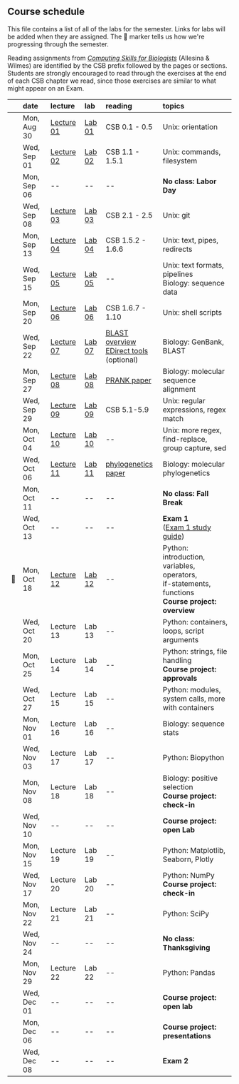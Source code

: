 
## Course schedule

This file contains a list of all of the labs for the semester. Links for labs will be added when they are assigned. The :dna: marker tells us how we're progressing through the semester.

Reading assignments from [*Computing Skills for Biologists*](https://computingskillsforbiologists.com/) (Allesina & Wilmes) are identified by the CSB prefix followed by the pages or sections. Students are strongly encouraged to read through the exercises at the end of each CSB chapter we read, since those exercises are similar to what might appear on an Exam.

|         | date        | lecture | lab     | reading | topics |
| :-:     | :--         | :-      |   :-    | :--     | :--    |
|         | Mon, Aug 30 | <a href="https://github.com/WUSTL-Biol4220/home/raw/main/lectures/lecture_01.pdf">Lecture 01</a>   | [Lab 01](labs/lab_01.md) | CSB 0.1 - 0.5 | Unix: orientation |
|         | Wed, Sep 01 | <a href="https://github.com/WUSTL-Biol4220/home/raw/main/lectures/lecture_02.pdf">Lecture 02</a>   | [Lab 02](labs/lab_02.md) | CSB 1.1 - 1.5.1 | Unix: commands, filesystem |
|         | Mon, Sep 06 | -- | -- | -- | **No class: Labor Day** |
|         | Wed, Sep 08 | <a href="https://github.com/WUSTL-Biol4220/home/raw/main/lectures/lecture_03.pdf">Lecture 03</a> | [Lab 03](labs/lab_03.md) | CSB 2.1 - 2.5 | Unix: git |
|         | Mon, Sep 13 | <a href="https://github.com/WUSTL-Biol4220/home/raw/main/lectures/lecture_04.pdf">Lecture 04</a> | [Lab 04](labs/lab_04.md)  | CSB 1.5.2 - 1.6.6 | Unix: text, pipes, redirects |
|         | Wed, Sep 15 | <a href="https://github.com/WUSTL-Biol4220/home/raw/main/lectures/lecture_05.pdf">Lecture 05</a> | [Lab 05](labs/lab_05.md) | -- | Unix: text formats, pipelines<br>Biology: sequence data | 
|         | Mon, Sep 20 | <a href="https://github.com/WUSTL-Biol4220/home/raw/main/lectures/lecture_06.pdf">Lecture 06</a> | [Lab 06](labs/lab_06.md) | CSB 1.6.7 - 1.10 | Unix: shell scripts  |
|         | Wed, Sep 22 | <a href="https://github.com/WUSTL-Biol4220/home/raw/main/lectures/lecture_07.pdf">Lecture 07</a> | [Lab 07](labs/lab_07.md) | <a href="https://www.nature.com/scitable/topicpage/basic-local-alignment-search-tool-blast-29096/">BLAST overview</a><br><a href="https://www.ncbi.nlm.nih.gov/books/NBK179288/">EDirect tools</a><br>(optional) | Biology: GenBank, BLAST |
|         | Mon, Sep 27 |  <a href="https://github.com/WUSTL-Biol4220/home/raw/main/lectures/lecture_08.pdf">Lecture 08</a> | [Lab 08](labs/lab_08.md) | <a href="https://github.com/WUSTL-Biol4220/home/raw/main/assets/papers/loytynoja_goldman_prank_2008_science.pdf">PRANK paper</a> | Biology: molecular sequence alignment |
|         | Wed, Sep 29 | <a href="https://github.com/WUSTL-Biol4220/home/raw/main/lectures/lecture_09.pdf">Lecture 09</a> | [Lab 09](labs/lab_09.md) | CSB 5.1-5.9 | Unix: regular expressions, regex match |
|         | Mon, Oct 04 | <a href="https://github.com/WUSTL-Biol4220/home/raw/main/lectures/lecture_10.pdf">Lecture 10</a> | [Lab 10](labs/lab_10.md) | -- | Unix: more regex, find-replace, group capture, sed |
|         | Wed, Oct 06 | <a href="https://github.com/WUSTL-Biol4220/home/raw/main/lectures/lecture_11.pdf">Lecture 11</a> | [Lab 11](labs/lab_11.md) | <a href="https://github.com/WUSTL-Biol4220/home/raw/main/assets/papers/yang_rannala_2012_nature_reviews_genetics.pdf">phylogenetics paper</a> | Biology: molecular phylogenetics | 
|         | Mon, Oct 11 | -- | -- | -- | **No class: Fall Break** |
|         | Wed, Oct 13 | -- | -- | -- | **Exam 1**<br>(<a href="https://github.com/WUSTL-Biol4220/home/raw/main/assets/files/biol4220_exam1_study_guide.docx">Exam 1 study guide</a>) |
|  :dna:  | Mon, Oct 18 | <a href="https://github.com/WUSTL-Biol4220/home/raw/main/lectures/lecture_12.pdf">Lecture 12</a> | [Lab 12](labs/lab_12.md) | -- | Python: introduction, variables, operators,<br>if-statements, functions<br>**Course project: overview**  |
|         | Wed, Oct 20 | Lecture 13 | Lab 13 | -- | Python: containers, loops, script arguments |
|         | Mon, Oct 25 | Lecture 14 | Lab 14 | -- | Python: strings, file handling<br>**Course project: approvals**  |
|         | Wed, Oct 27 | Lecture 15 | Lab 15 | -- | Python: modules, system calls, more with containers |
|         | Mon, Nov 01 | Lecture 16 | Lab 16 | -- | Biology: sequence stats |
|         | Wed, Nov 03 | Lecture 17 | Lab 17 | -- | Python: Biopython |
|         | Mon, Nov 08 | Lecture 18 | Lab 18 | -- | Biology: positive selection<br>**Course project: check-in**   |
|         | Wed, Nov 10 | -- | -- | -- | **Course project: open Lab** |
|         | Mon, Nov 15 | Lecture 19 | Lab 19 | -- | Python: Matplotlib, Seaborn, Plotly |
|         | Wed, Nov 17 | Lecture 20 | Lab 20 | -- | Python: NumPy <br>**Course project: check-in**   |
|         | Mon, Nov 22 | Lecture 21 | Lab 21 | -- | Python: SciPy |
|         | Wed, Nov 24 | -- | -- | -- | **No class: Thanksgiving** |
|         | Mon, Nov 29 | Lecture 22 | Lab 22 | -- | Python: Pandas  |
|         | Wed, Dec 01 | -- | -- | -- | **Course project: open lab**  |
|         | Mon, Dec 06 | -- | -- | -- | **Course project: presentations**  |
|         | Wed, Dec 08 | -- | -- | -- | **Exam 2**  |
